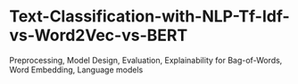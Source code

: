 # Text-Classification-with-NLP-Tf-Idf-vs-Word2Vec-vs-BERT
Preprocessing, Model Design, Evaluation, Explainability for Bag-of-Words, Word Embedding, Language models
